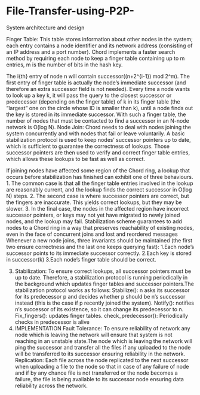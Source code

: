# File-Transfer-using-P2P-
System architecture and design

Finger Table: 
This table stores information about other nodes in the system; each entry contains a node identifier and its network address (consisting of an IP address and a port number). Chord implements a faster search method by requiring each node to keep a finger table containing up to m entries, m is the number of bits in the hash key.


The i{th} entry of node n will contain successor((n+2^{i-1}) mod 2^m). The first entry of finger table is actually the node’s immediate successor (and therefore an extra successor field is not needed). Every time a node wants to look up a key k, it will pass the query to the closest successor or predecessor (depending on the finger table) of k in its finger table (the “largest” one on the circle whose ID is smaller than k), until a node finds out the key is stored in its immediate successor. With such a finger table, the number of nodes that must be contacted to find a successor in an N-node network is O(log N).
Node Join: Chord needs to deal with nodes joining the system concurrently and with nodes that fail or leave voluntarily. A basic stabilization protocol is used to keep nodes’ successor pointers up to date, which is sufficient to guarantee the correctness of lookups. Those successor pointers are then used to verify and correct finger table entries, which allows these lookups to be fast as well as correct.


If joining nodes have affected some region of the Chord ring, a lookup that occurs before stabilization has finished can exhibit one of three behaviours. 1. The common case is that all the finger table entries involved in the lookup are reasonably current, and the lookup finds the correct successor in O(log N) steps. 2. The second case is where successor pointers are correct, but the fingers are inaccurate. This yields correct lookups, but they may be slower. 3. In the final case, the nodes in the affected region have incorrect successor pointers, or keys may not yet have migrated to newly joined nodes, and the lookup may fail. Stabilization scheme guarantees to add nodes to a Chord ring in a way that preserves reachability of existing nodes, even in the face of concurrent joins and lost and reordered messages Whenever a new node joins, three invariants should be maintained (the first two ensure correctness and the last one keeps querying fast):
1.Each node’s successor points to its immediate successor correctly.
2.Each key is stored in successor(k)
3.Each node’s finger table should be correct.

3. Stabilization:
To ensure correct lookups, all successor pointers must be up to date. Therefore, a stabilization protocol is running periodically in the background which updates finger tables and successor pointers.The stabilization protocol works as follows:
Stabilize(): n asks its successor for its predecessor p and decides whether p should be n‘s successor instead (this is the case if p recently joined the system).
Notify(): notifies n‘s successor of its existence, so it can change its predecessor to n.
Fix_fingers(): updates finger tables.
check_predecessor(): Periodically checks in predecessor is alive
 4. IMPLEMENTATION
       Fault Tolerance: To ensure reliability of network any node which  is leaving the network will ensure that system is not reaching in an unstable state.The node which is leaving the network will ping the successor and transfer all the files if any uploaded to the node will be transferred to its successor ensuring reliability in the network.
Replication: Each file across the node replicated to the next successor when uploading a file to the node so that in case of any failure of node and if by any chance file is not transferred or the node becomes a failure, the file is being available to its successor node ensuring data reliability across the network.
